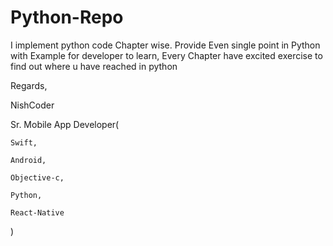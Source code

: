 # Python-Repo
I implement python code Chapter wise.
Provide Even single point in Python with Example for developer to learn,
Every Chapter have excited exercise to find out where u have reached in python

Regards,

NishCoder

Sr. Mobile App Developer(
   
    Swift,
   
    Android,
   
    Objective-c,
   
    Python,
  
    React-Native

)
